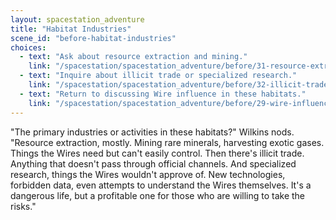 ```yaml
---
layout: spacestation_adventure
title: "Habitat Industries"
scene_id: "before-habitat-industries"
choices:
  - text: "Ask about resource extraction and mining."
    link: "/spacestation/spacestation_adventure/before/31-resource-extraction/"
  - text: "Inquire about illicit trade or specialized research."
    link: "/spacestation/spacestation_adventure/before/32-illicit-trade-research/"
  - text: "Return to discussing Wire influence in these habitats."
    link: "/spacestation/spacestation_adventure/before/29-wire-influence-habitats/"
---
```


"The primary industries or activities in these habitats?" Wilkins nods. "Resource extraction, mostly. Mining rare minerals, harvesting exotic gases. Things the Wires need but can't easily control. Then there's illicit trade. Anything that doesn't pass through official channels. And specialized research, things the Wires wouldn't approve of. New technologies, forbidden data, even attempts to understand the Wires themselves. It's a dangerous life, but a profitable one for those who are willing to take the risks."
